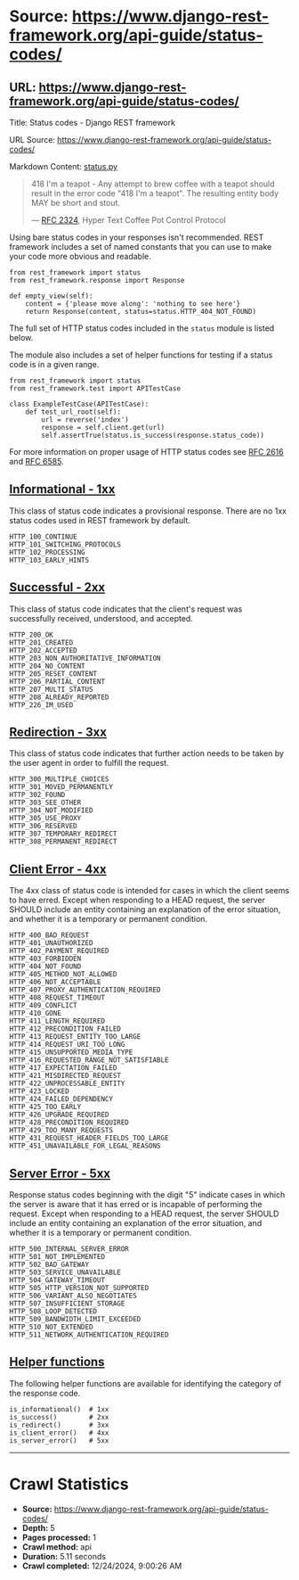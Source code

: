 # Source: https://www.django-rest-framework.org/api-guide/status-codes/

## URL: https://www.django-rest-framework.org/api-guide/status-codes/

Title: Status codes - Django REST framework

URL Source: https://www.django-rest-framework.org/api-guide/status-codes/

Markdown Content:
[status.py](https://github.com/encode/django-rest-framework/tree/master/rest_framework/status.py)

> 418 I'm a teapot - Any attempt to brew coffee with a teapot should result in the error code "418 I'm a teapot". The resulting entity body MAY be short and stout.
> 
> — [RFC 2324](https://www.ietf.org/rfc/rfc2324.txt), Hyper Text Coffee Pot Control Protocol

Using bare status codes in your responses isn't recommended. REST framework includes a set of named constants that you can use to make your code more obvious and readable.

```
from rest_framework import status
from rest_framework.response import Response

def empty_view(self):
    content = {'please move along': 'nothing to see here'}
    return Response(content, status=status.HTTP_404_NOT_FOUND)
```

The full set of HTTP status codes included in the `status` module is listed below.

The module also includes a set of helper functions for testing if a status code is in a given range.

```
from rest_framework import status
from rest_framework.test import APITestCase

class ExampleTestCase(APITestCase):
    def test_url_root(self):
        url = reverse('index')
        response = self.client.get(url)
        self.assertTrue(status.is_success(response.status_code))
```

For more information on proper usage of HTTP status codes see [RFC 2616](https://www.w3.org/Protocols/rfc2616/rfc2616-sec10.html) and [RFC 6585](https://tools.ietf.org/html/rfc6585).

[Informational - 1xx](https://www.django-rest-framework.org/api-guide/status-codes/#informational-1xx)
------------------------------------------------------------------------------------------------------

This class of status code indicates a provisional response. There are no 1xx status codes used in REST framework by default.

```
HTTP_100_CONTINUE
HTTP_101_SWITCHING_PROTOCOLS
HTTP_102_PROCESSING
HTTP_103_EARLY_HINTS
```

[Successful - 2xx](https://www.django-rest-framework.org/api-guide/status-codes/#successful-2xx)
------------------------------------------------------------------------------------------------

This class of status code indicates that the client's request was successfully received, understood, and accepted.

```
HTTP_200_OK
HTTP_201_CREATED
HTTP_202_ACCEPTED
HTTP_203_NON_AUTHORITATIVE_INFORMATION
HTTP_204_NO_CONTENT
HTTP_205_RESET_CONTENT
HTTP_206_PARTIAL_CONTENT
HTTP_207_MULTI_STATUS
HTTP_208_ALREADY_REPORTED
HTTP_226_IM_USED
```

[Redirection - 3xx](https://www.django-rest-framework.org/api-guide/status-codes/#redirection-3xx)
--------------------------------------------------------------------------------------------------

This class of status code indicates that further action needs to be taken by the user agent in order to fulfill the request.

```
HTTP_300_MULTIPLE_CHOICES
HTTP_301_MOVED_PERMANENTLY
HTTP_302_FOUND
HTTP_303_SEE_OTHER
HTTP_304_NOT_MODIFIED
HTTP_305_USE_PROXY
HTTP_306_RESERVED
HTTP_307_TEMPORARY_REDIRECT
HTTP_308_PERMANENT_REDIRECT
```

[Client Error - 4xx](https://www.django-rest-framework.org/api-guide/status-codes/#client-error-4xx)
----------------------------------------------------------------------------------------------------

The 4xx class of status code is intended for cases in which the client seems to have erred. Except when responding to a HEAD request, the server SHOULD include an entity containing an explanation of the error situation, and whether it is a temporary or permanent condition.

```
HTTP_400_BAD_REQUEST
HTTP_401_UNAUTHORIZED
HTTP_402_PAYMENT_REQUIRED
HTTP_403_FORBIDDEN
HTTP_404_NOT_FOUND
HTTP_405_METHOD_NOT_ALLOWED
HTTP_406_NOT_ACCEPTABLE
HTTP_407_PROXY_AUTHENTICATION_REQUIRED
HTTP_408_REQUEST_TIMEOUT
HTTP_409_CONFLICT
HTTP_410_GONE
HTTP_411_LENGTH_REQUIRED
HTTP_412_PRECONDITION_FAILED
HTTP_413_REQUEST_ENTITY_TOO_LARGE
HTTP_414_REQUEST_URI_TOO_LONG
HTTP_415_UNSUPPORTED_MEDIA_TYPE
HTTP_416_REQUESTED_RANGE_NOT_SATISFIABLE
HTTP_417_EXPECTATION_FAILED
HTTP_421_MISDIRECTED_REQUEST
HTTP_422_UNPROCESSABLE_ENTITY
HTTP_423_LOCKED
HTTP_424_FAILED_DEPENDENCY
HTTP_425_TOO_EARLY
HTTP_426_UPGRADE_REQUIRED
HTTP_428_PRECONDITION_REQUIRED
HTTP_429_TOO_MANY_REQUESTS
HTTP_431_REQUEST_HEADER_FIELDS_TOO_LARGE
HTTP_451_UNAVAILABLE_FOR_LEGAL_REASONS
```

[Server Error - 5xx](https://www.django-rest-framework.org/api-guide/status-codes/#server-error-5xx)
----------------------------------------------------------------------------------------------------

Response status codes beginning with the digit "5" indicate cases in which the server is aware that it has erred or is incapable of performing the request. Except when responding to a HEAD request, the server SHOULD include an entity containing an explanation of the error situation, and whether it is a temporary or permanent condition.

```
HTTP_500_INTERNAL_SERVER_ERROR
HTTP_501_NOT_IMPLEMENTED
HTTP_502_BAD_GATEWAY
HTTP_503_SERVICE_UNAVAILABLE
HTTP_504_GATEWAY_TIMEOUT
HTTP_505_HTTP_VERSION_NOT_SUPPORTED
HTTP_506_VARIANT_ALSO_NEGOTIATES
HTTP_507_INSUFFICIENT_STORAGE
HTTP_508_LOOP_DETECTED
HTTP_509_BANDWIDTH_LIMIT_EXCEEDED
HTTP_510_NOT_EXTENDED
HTTP_511_NETWORK_AUTHENTICATION_REQUIRED
```

[Helper functions](https://www.django-rest-framework.org/api-guide/status-codes/#helper-functions)
--------------------------------------------------------------------------------------------------

The following helper functions are available for identifying the category of the response code.

```
is_informational()  # 1xx
is_success()        # 2xx
is_redirect()       # 3xx
is_client_error()   # 4xx
is_server_error()   # 5xx
```

---


# Crawl Statistics

- **Source:** https://www.django-rest-framework.org/api-guide/status-codes/
- **Depth:** 5
- **Pages processed:** 1
- **Crawl method:** api
- **Duration:** 5.11 seconds
- **Crawl completed:** 12/24/2024, 9:00:26 AM

